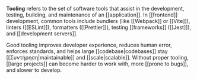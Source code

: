 **Tooling** refers to the set of software tools that assist in the development, testing, building, and maintenance of an [[application]]. In [[frontend]] development, common tools include bundlers (like [[Webpack]] or [[Vite]]), linters ([[ESLint]]), formatters ([[Prettier]]), testing [[frameworks]] ([[Jest]]), and [[development servers]].

Good tooling improves developer experience, reduces human error, enforces standards, and helps large [[codebase|codebases]] stay [[Συντήρηση|maintainable]] and [[scale|scalable]]. Without proper tooling, [[large projects]] can become harder to work with, more [[prone to bugs]], and slower to develop.